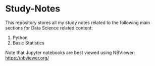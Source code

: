 # Study-Notes
This repository stores all my study notes related to the following main sections for Data Science related content:
1. Python
2. Basic Statistics

Note that Jupyter notebooks are best viewed using NBViewer: https://nbviewer.org/
